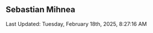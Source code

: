 <h2>Sebastian Mihnea</h2>

<!--RECENT_ACTIVITY:start-->
<!--RECENT_ACTIVITY:end-->
<!--RECENT_ACTIVITY:last_update-->
Last Updated: Tuesday, February 18th, 2025, 8:27:16 AM
<!--RECENT_ACTIVITY:last_update_end-->

<!---LOL-STATS-START-HERE--->
<!---LOL-STATS-END-HERE--->
